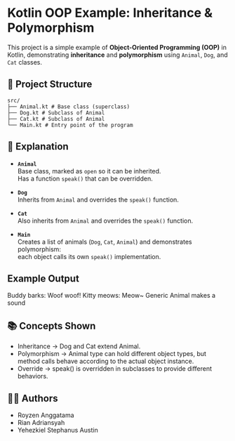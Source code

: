 # Kotlin OOP Example: Inheritance & Polymorphism

This project is a simple example of **Object-Oriented Programming (OOP)** in Kotlin, demonstrating **inheritance** and **polymorphism** using `Animal`, `Dog`, and `Cat` classes.

## 📂 Project Structure

```
src/
├── Animal.kt # Base class (superclass)
├── Dog.kt # Subclass of Animal
├── Cat.kt # Subclass of Animal
└── Main.kt # Entry point of the program
```

## 📝 Explanation

- **`Animal`**  
  Base class, marked as `open` so it can be inherited.  
  Has a function `speak()` that can be overridden.

- **`Dog`**  
  Inherits from `Animal` and overrides the `speak()` function.

- **`Cat`**  
  Also inherits from `Animal` and overrides the `speak()` function.

- **`Main`**  
  Creates a list of animals (`Dog`, `Cat`, `Animal`) and demonstrates polymorphism:  
  each object calls its own `speak()` implementation.

## Example Output

Buddy barks: Woof woof!
Kitty meows: Meow~
Generic Animal makes a sound

## 📚 Concepts Shown

- Inheritance → Dog and Cat extend Animal.
- Polymorphism → Animal type can hold different object types, but method calls behave according to the actual object instance.
- Override → speak() is overridden in subclasses to provide different behaviors.

## 👨‍💻 Authors

- Royzen Anggatama
- Rian Adriansyah
- Yehezkiel Stephanus Austin
